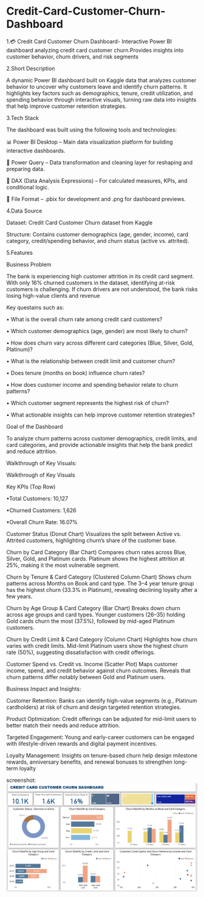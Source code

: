# Credit-Card-Customer-Churn-Dashboard
1.💳 Credit Card Customer Churn Dashboard- Interactive Power BI dashboard analyzing credit card customer churn.Provides insights into customer behavior, churn drivers, and risk segments

2.Short Description

A dynamic Power BI dashboard built on Kaggle data that analyzes customer behavior to uncover why customers leave and identify churn patterns. It highlights key factors such as demographics, tenure, credit utilization, and spending behavior through interactive visuals, turning raw data into insights that help improve customer retention strategies.

3.Tech Stack

The dashboard was built using the following tools and technologies:

📊 Power BI Desktop – Main data visualization platform for building interactive dashboards.

🔄 Power Query – Data transformation and cleaning layer for reshaping and preparing data.

🧮 DAX (Data Analysis Expressions) – For calculated measures, KPIs, and conditional logic.

📁 File Format – .pbix for development and .png for dashboard previews.


4.Data Source

Dataset: Credit Card Customer Churn dataset from Kaggle

Structure: Contains customer demographics (age, gender, income), card category, credit/spending behavior, and churn status (active vs. attrited).

5.Features

Business Problem

The bank is experiencing high customer attrition in its credit card segment. With only 16% churned customers in the dataset, identifying at-risk customers is challenging. If churn drivers are not understood, the bank risks losing high-value clients and revenue

Key questains such as:

• What is the overall churn rate among credit card customers?


• Which customer demographics (age, gender) are most likely to churn?


• How does churn vary across different card categories (Blue, Silver, Gold, Platinum)?


• What is the relationship between credit limit and customer churn?


• Does tenure (months on book) influence churn rates?


• How does customer income and spending behavior relate to churn patterns?


• Which customer segment represents the highest risk of churn?


• What actionable insights can help improve customer retention strategies?

Goal of the Dashboard

To analyze churn patterns across customer demographics, credit limits, and card categories, and provide actionable insights that help the bank predict and reduce attrition.

Walkthrough of Key Visuals:

Walkthrough of Key Visuals

Key KPIs (Top Row)

•Total Customers: 10,127

•Churned Customers: 1,626

•Overall Churn Rate: 16.07%

Customer Status (Donut Chart)
Visualizes the split between Active vs. Attrited customers, highlighting churn’s share of the customer base.

Churn by Card Category (Bar Chart)
Compares churn rates across Blue, Silver, Gold, and Platinum cards. Platinum shows the highest attrition at 25%, making it the most vulnerable segment.

Churn by Tenure & Card Category (Clustered Column Chart)
Shows churn patterns across Months on Book and card type. The 3–4 year tenure group has the highest churn (33.3% in Platinum), revealing declining loyalty after a few years.

Churn by Age Group & Card Category (Bar Chart)
Breaks down churn across age groups and card types. Younger customers (26–35) holding Gold cards churn the most (37.5%), followed by mid-aged Platinum customers.

Churn by Credit Limit & Card Category (Column Chart)
Highlights how churn varies with credit limits. Mid-limit Platinum users show the highest churn rate (50%), suggesting dissatisfaction with credit offerings.

Customer Spend vs. Credit vs. Income (Scatter Plot)
Maps customer income, spend, and credit behavior against churn outcomes. Reveals that churn patterns differ notably between Gold and Platinum users.

Business Impact and Insights:

Customer Retention: Banks can identify high-value segments (e.g., Platinum cardholders) at risk of churn and design targeted retention strategies.

Product Optimization: Credit offerings can be adjusted for mid-limit users to better match their needs and reduce attrition.

Targeted Engagement: Young and early-career customers can be engaged with lifestyle-driven rewards and digital payment incentives.

Loyalty Management: Insights on tenure-based churn help design milestone rewards, anniversary benefits, and renewal bonuses to strengthen long-term loyalty

screenshot:
![Credit Card Customer Churn Dashboard](Dashboard%20Snapshot-%20Credit%20Card%20%20Customer%20Churn%20Dashboard.png)




